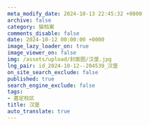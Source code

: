 ```yaml
---
meta_modify_date: 2024-10-13 22:45:32 +0800
archive: false
category: 猫档案
comments_disable: false
date: 2024-10-12 00:00:00 +0000
image_lazy_loader_on: true
image_viewer_on: false
img: /assets/upload/封面图/汉堡.jpg
lng_pair: id_2024-10-12--204539_汉堡
on_site_search_exclude: false
published: true
search_engine_exclude: false
tags:
- 嘉定校区
title: 汉堡
auto_translate: true
---
```

